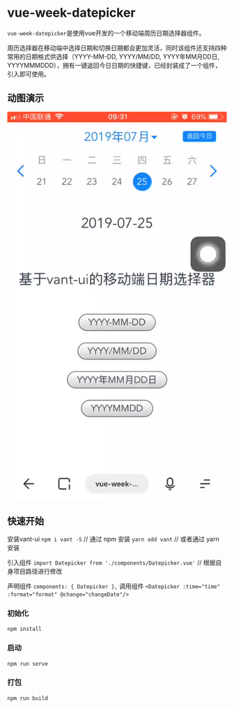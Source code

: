 # vue-week-datepicker

`vue-week-datepicker`是使用vue开发的一个移动端周历日期选择器组件。

周历选择器在移动端中选择日期和切换日期都会更加灵活，同时该组件还支持四种常用的日期格式供选择（YYYY-MM-DD, YYYY/MM/DD, YYYY年MM月DD日, YYYYMMMDDD），拥有一键返回今日日期的快捷键，已经封装成了一个组件，引入即可使用。

## 动图演示

![image](https://github.com/KBeginner/vue-week-datepicker/blob/master/public/datepicker.gif)

## 快速开始

安装vant-ui
`npm i vant -S`  // 通过 npm 安装
`yarn add vant`  // 或者通过 yarn 安装

引入组件
`import Datepicker from './components/Datepicker.vue'`      // 根据自身项目路径进行修改

声明组件
`
    components: {
        Datepicker
    },
`
调用组件
`<Datepicker :time="time" :format="format" @change="changeDate"/>`


### 初始化
```
npm install
```

### 启动
```
npm run serve
```

### 打包
```
npm run build
```

